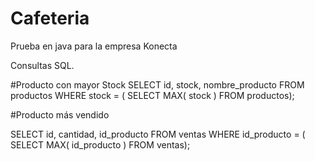 # Cafeteria
Prueba en java para la empresa Konecta 

Consultas SQL.

#Producto con mayor Stock
SELECT id, stock, nombre_producto
FROM productos
WHERE stock = ( 
SELECT MAX( stock )  FROM productos);


#Producto más vendido

SELECT id, cantidad, id_producto
FROM ventas
WHERE id_producto = ( 
SELECT MAX( id_producto )  FROM ventas);
